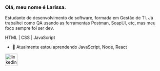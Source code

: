 ### Olá, meu nome é Larissa.

Estudante de desenvolvimento de software, formada em Gestão de TI. 
Já trabalhei como QA usando as ferramentas Postman, SoapUI, etc, mas meu foco sempre foi ser dev.

HTML | CSS | JavaScript

- 🌱 Atualmente estou aprendendo JavaScript, Node, React 


[<img src='https://cdn.jsdelivr.net/npm/simple-icons@3.0.1/icons/linkedin.svg' alt='linkedin' height='40'>](https://www.linkedin.com/in/https://www.linkedin.com/in/larissa-rodrigues-al/)  


